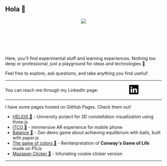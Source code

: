 ## Hola 🤙
<div id="header" align="center" style="margin-bottom: 100px;">
  <img src="https://www.irishnews.com/resizer/v2/YEBSIB4U7RLSTPXZ5CJBMFHSOE.jpg?auth=a9ccc4f21a0dd923e34558d59e5a14e072a3ef948c12817533f61ae85cc24a89&width=800&height=600" width="300"/>
</div>


Here, you'll find experimental stuff and learning experiences. Nothing too deep or professional, just a playground for ideas and technologies 🛝


Feel free to explore, ask questions, and take anything you find useful!

---
<div id="contact" style="display: flex; align-items: center; gap: 100px;">
  <span>You can reach me through my LinkedIn page:  </span>
  <a href="https://www.linkedin.com/in/alvarofdezg/">
    <img src="https://github.com/CLorant/readme-social-icons/blob/main/large/dark/linkedin.svg" alt="LinkedIn Badge" height="30"/>
  </a>
</div>

---

I have some pages hosted on GitHub Pages. Check them out!
* [HELIOS 🌌](https://alvarofergar.github.io/HELIOS/) - University porject for 3D constellation visualization using three.js
* [ITCO 🎪](https://alvarofergar.github.io/ITCO/) - Inmmersive AR experience for mobile phone
* [Balance 🔲](https://alvarofergar.github.io/Balance/) - Zen demo game about achieving equilibrium with balls, built with paper.js
* [The game of colors 🎨](https://alvarofergar.github.io/El-juego-de-la-vida-P5Js/) - Reinterpretation of **Conway's Game of Life** made on P5Js
* [Mazapan Clicker 🥖](https://alvarofergar.github.io/mazapanclicker/) - Infuriating cookie clicker version
---
